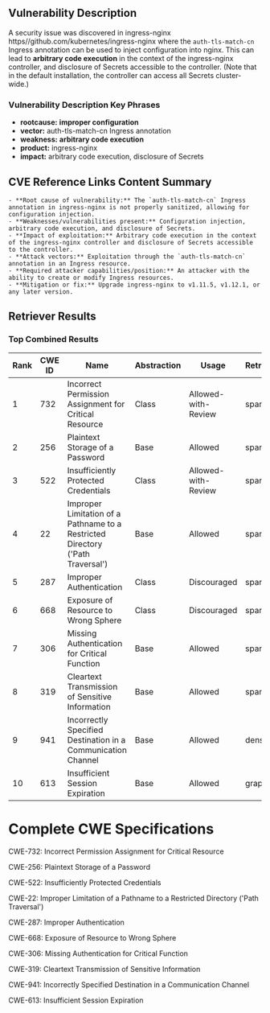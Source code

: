 ## Vulnerability Description
A security issue was discovered in ingress-nginx https//github.com/kubernetes/ingress-nginx where the `auth-tls-match-cn` Ingress annotation can be used to inject configuration into nginx. This can lead to **arbitrary code execution** in the context of the ingress-nginx controller, and disclosure of Secrets accessible to the controller. (Note that in the default installation, the controller can access all Secrets cluster-wide.)

### Vulnerability Description Key Phrases
- **rootcause:** **improper configuration**
- **vector:** auth-tls-match-cn Ingress annotation
- **weakness:** **arbitrary code execution**
- **product:** ingress-nginx
- **impact:** arbitrary code execution, disclosure of Secrets

## CVE Reference Links Content Summary
```
- **Root cause of vulnerability:** The `auth-tls-match-cn` Ingress annotation in ingress-nginx is not properly sanitized, allowing for configuration injection.
- **Weaknesses/vulnerabilities present:** Configuration injection, arbitrary code execution, and disclosure of Secrets.
- **Impact of exploitation:** Arbitrary code execution in the context of the ingress-nginx controller and disclosure of Secrets accessible to the controller.
- **Attack vectors:** Exploitation through the `auth-tls-match-cn` annotation in an Ingress resource.
- **Required attacker capabilities/position:** An attacker with the ability to create or modify Ingress resources.
- **Mitigation or fix:** Upgrade ingress-nginx to v1.11.5, v1.12.1, or any later version.
```

## Retriever Results

### Top Combined Results

| Rank | CWE ID | Name | Abstraction | Usage  | Retrievers | Individual Scores |
|------|--------|------|-------------|-------|------------|-------------------|
| 1 | 732 | Incorrect Permission Assignment for Critical Resource | Class | Allowed-with-Review | sparse | 0.392 |
| 2 | 256 | Plaintext Storage of a Password | Base | Allowed | sparse | 0.388 |
| 3 | 522 | Insufficiently Protected Credentials | Class | Allowed-with-Review | sparse | 0.384 |
| 4 | 22 | Improper Limitation of a Pathname to a Restricted Directory ('Path Traversal') | Base | Allowed | sparse | 0.382 |
| 5 | 287 | Improper Authentication | Class | Discouraged | sparse | 0.381 |
| 6 | 668 | Exposure of Resource to Wrong Sphere | Class | Discouraged | sparse | 0.379 |
| 7 | 306 | Missing Authentication for Critical Function | Base | Allowed | sparse | 0.367 |
| 8 | 319 | Cleartext Transmission of Sensitive Information | Base | Allowed | sparse | 0.366 |
| 9 | 941 | Incorrectly Specified Destination in a Communication Channel | Base | Allowed | dense | 0.541 |
| 10 | 613 | Insufficient Session Expiration | Base | Allowed | graph | 0.002 |



# Complete CWE Specifications

CWE-732: Incorrect Permission Assignment for Critical Resource

CWE-256: Plaintext Storage of a Password

CWE-522: Insufficiently Protected Credentials

CWE-22: Improper Limitation of a Pathname to a Restricted Directory ('Path Traversal')

CWE-287: Improper Authentication

CWE-668: Exposure of Resource to Wrong Sphere

CWE-306: Missing Authentication for Critical Function

CWE-319: Cleartext Transmission of Sensitive Information

CWE-941: Incorrectly Specified Destination in a Communication Channel

CWE-613: Insufficient Session Expiration